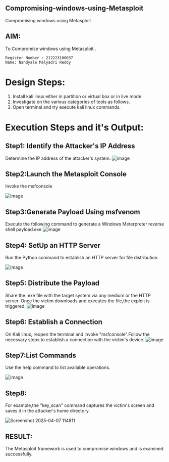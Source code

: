 ## Compromising-windows-using-Metasploit
Compromising windows using Metasploit

## AIM:
To Compromise windows using Metasploit .

```
Register Number : 212223100037
Name: Nandyala Malyadri Reddy
```

# Design Steps: 
1. Install kali linux either in partition or virtual box or in live mode.
2. Investigate on the various categories of tools as follows.
3. Open terminal and try execute kali linux commands.

# Execution Steps and it's Output:
## Step1: Identify the Attacker's IP Address
Determine the IP address of the attacker's system.
![image](https://github.com/user-attachments/assets/ed0f8e14-c32d-419f-8a83-4381ae8d4fef)

## Step2:Launch the Metasploit Console
Invoke the msfconsole

![image](https://github.com/user-attachments/assets/e004c283-21ad-40d8-b1be-c02f83270270)

## Step3:Generate Payload Using msfvenom
Execute the following command to generate a Windows Meterpreter reverse shell payload.exe 
![image](https://github.com/user-attachments/assets/51d91a4a-8597-49f4-bc9b-fb35f6527ff7)

## Step4: SetUp an HTTP Server
Run the Python command to establish an HTTP server  for file distribution.

![image](https://github.com/user-attachments/assets/de463728-5598-46d1-89cc-2bbeb6150724)
## Step5: Distribute the Payload
Share the .exe file with the target system via any medium or the HTTP server. Once the victim downloads and executes the file,the exploit is triggered.
![image](https://github.com/user-attachments/assets/10db3dd9-2df0-427c-a556-e05e7b37da03)

## Step6: Establish a Connection
On Kali linux, reopen the terminal and invoke "msfconsole".Follow the necessary steps to establish a connection with the victim's device.
![image](https://github.com/user-attachments/assets/82e286cc-733e-4af3-91e9-db056ec953f9)

## Step7:List Commands
Use the help command to list available operations.

![image](https://github.com/user-attachments/assets/6e31ca21-f0f7-4ab9-b4ab-887d5a77dae0)
## Step8:
For example,the "key_scan" command captures the victim's screen and saves it in the attacker's home directory.

![Screenshot 2025-04-07 114811](https://github.com/user-attachments/assets/43a6c14c-460a-4b77-be81-ec20a46f66c6)


## RESULT:
The Metasploit framework is  used to compromise windows and is examined successfully.
